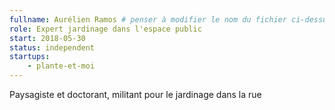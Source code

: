 ```yaml
---
fullname: Aurélien Ramos # penser à modifier le nom du fichier ci-dessus !
role: Expert jardinage dans l'espace public
start: 2018-05-30
status: independent
startups:
    - plante-et-moi
---
```


Paysagiste et doctorant, militant pour le jardinage dans la rue
